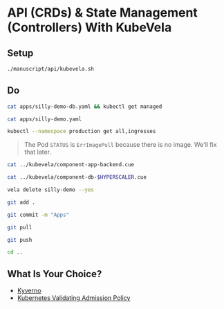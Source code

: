 # API (CRDs) & State Management (Controllers) With KubeVela

## Setup

```sh
./manuscript/api/kubevela.sh
```

## Do

```sh
cat apps/silly-demo-db.yaml && kubectl get managed

cat apps/silly-demo.yaml

kubectl --namespace production get all,ingresses
```

> The Pod `STATUS` is `ErrImagePull` because there is no image. We'll fix that later.

```sh
cat ../kubevela/component-app-backend.cue

cat ../kubevela/component-db-$HYPERSCALER.cue

vela delete silly-demo --yes

git add .

git commit -m "Apps"

git pull

git push

cd ..
```

## What Is Your Choice?

* [Kyverno](../policies-idp/kubecon-london-kyverno.md)
* [Kubernetes Validating Admission Policy](../policies-idp/kubecon-london-vap.md)
